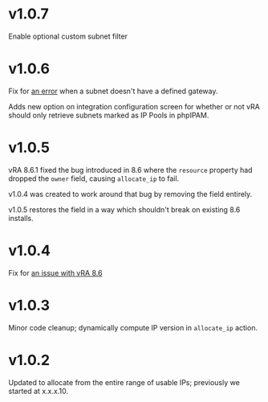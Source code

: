 # v1.0.7
Enable optional custom subnet filter

# v1.0.6
Fix for [an error](https://github.com/jbowdre/phpIPAM-for-vRA8/issues/3) when a subnet doesn't have a defined gateway.

Adds new option on integration configuration screen for whether or not vRA should only retrieve subnets marked as IP Pools in phpIPAM.

# v1.0.5
vRA 8.6.1 fixed the bug introduced in 8.6 where the `resource` property had dropped the `owner` field, causing `allocate_ip` to fail.

v1.0.4 was created to work around that bug by removing the field entirely.

v1.0.5 restores the field in a way which shouldn't break on existing 8.6 installs.

# v1.0.4
Fix for [an issue with vRA 8.6](https://github.com/jbowdre/phpIPAM-for-vRA8/issues/2)

# v1.0.3
Minor code cleanup; dynamically compute IP version in `allocate_ip` action.

# v1.0.2
Updated to allocate from the entire range of usable IPs; previously we started at x.x.x.10.

